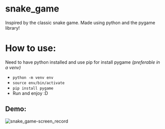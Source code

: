 # snake_game
Inspired by the classic snake game. Made using python and the pygame library!

# How to use:
Need to have python installed and use pip for install pygame _(preferable in a venv)_
- `python -m venv env`
- `source env/bin/activate`
- `pip install pygame`
- Run and enjoy :D

## Demo:
![snake_game-screen_record](https://github.com/RiannReis/snake_game/assets/106779395/1c139b5b-0d9f-4438-a378-3f962cb8d67f)
